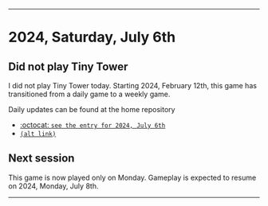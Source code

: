 
***

# 2024, Saturday, July 6th

## Did not play Tiny Tower

<!-- TODO: For each weekly entry, make sure the date is correct. The day of the week should be modified in 4 places !-->

I did not play Tiny Tower today. Starting 2024, February 12th, this game has transitioned from a daily game to a weekly game.

Daily updates can be found at the home repository

- [:octocat: `see the entry for 2024, July 6th`](https://github.com/seanpm2001/SeansLifeArchive_Images_TinyTower/tree/master/tiny%20tower/2024/07_July/06/) 
- [`(alt link)`](/tiny%20tower/2024/07_July/06/)

## Next session

This game is now played only on Monday. Gameplay is expected to resume on 2024, Monday, July 8th.

***
